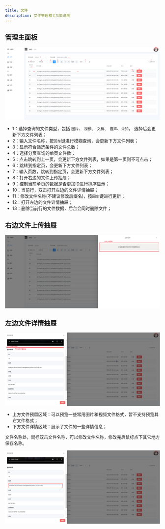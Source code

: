 ```yaml
---
title: 文件
description: 文件管理相关功能说明
---
```


## 管理主面板

![Ikaros Console File Manager](../assests/user-guide-files/Snipaste_2023-07-30_13-26-41.png)

- 1：选择查询的文件类型，包括 `图片`、 `视频`、 `文档`、 `音声`、`未知`， 选择后会更新下方文件列表；
- 2：输入文件名称，按`回车`键进行模糊查询，会更新下方文件列表；
- 3：显示符合筛选条件的文件总数；
- 4：选择分页查询的单页文件数；
- 5：点击跳转到上一页，会更新下方文件列表，如果是第一页则不可点击；
- 6：跳转到指定页，会更新下方文件列表；
- 7：输入页数，跳转到指定页，会更新下方文件列表；
- 8：打开右边的文件上传抽屉；
- 9：控制当前单页的数据是否更加ID进行排序显示；
- 10：当前行，双击打开左边的文件详情抽屉；
- 11：修改文件名称(不建议修改后缀名)，按`回车`键进行更新；
- 12：打开左边的文件详情抽屉；
- 13：删除当前行的文件数据，后台会同时删除文件；

## 右边文件上传抽屉

![Ikaros Console File Manager](../assests/user-guide-files/Snipaste_2023-07-30_13-46-04.png)

## 左边文件详情抽屉

![Ikaros Console File Manager](../assests/user-guide-files/Snipaste_2023-07-30_13-48-50.png)

- 上方文件预留区域：可以预览一些常用图片和视频文件格式，暂不支持预览其它文件格式；
- 下方文件详情区域：展示了文件的一些详情信息；

文件名称处，鼠标双击文件名称，可以修改文件名称，修改完后鼠标点下其它地方保存名称。

![Ikaros Console File Manager](../assests/user-guide-files/Snipaste_2023-07-30_17-45-37.png)
